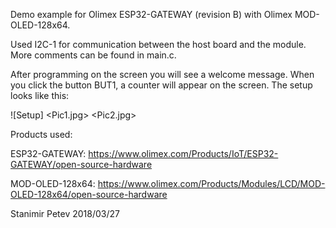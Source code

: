 Demo example for Olimex ESP32-GATEWAY (revision B) with Olimex MOD-OLED-128x64.

Used I2C-1 for communication between the host board and the module. More comments can be found in main.c. 

After programming on the screen you will see a welcome message. When you click the button BUT1, a counter will appear on the screen. The setup looks like this:

![Setup]
<Pic1.jpg>
<Pic2.jpg>

Products used:

ESP32-GATEWAY: https://www.olimex.com/Products/IoT/ESP32-GATEWAY/open-source-hardware

MOD-OLED-128x64: https://www.olimex.com/Products/Modules/LCD/MOD-OLED-128x64/open-source-hardware

Stanimir Petev
2018/03/27
